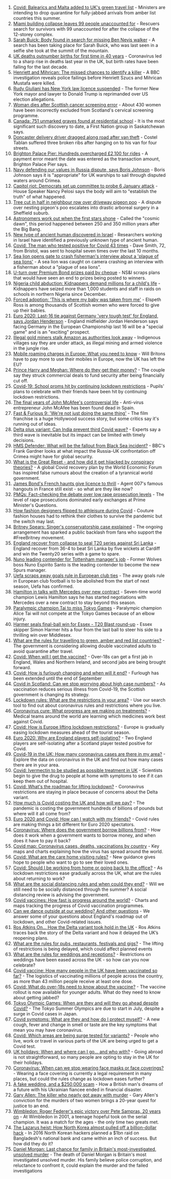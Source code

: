 1. [Covid: Balearics and Malta added to UK's green travel list](https://www.bbc.co.uk/news/uk-57599477) - Ministers are intending to drop quarantine for fully-jabbed arrivals from amber list countries this summer.
2. [Miami building collapse leaves 99 people unaccounted for](https://www.bbc.co.uk/news/world-us-canada-57592827) - Rescuers search for survivors with 99 unaccounted for after the collapse of the 12-storey complex.
3. [Sarah Buick: Body found in search for missing Ben Nevis walker](https://www.bbc.co.uk/news/uk-scotland-highlands-islands-57601807) - A search has been taking place for Sarah Buick, who was last seen in a selfie she took at the summit of the mountain.
4. [UK deaths outnumber births for first time in 40 years](https://www.bbc.co.uk/news/uk-57600757) - Coronavirus led to a sharp rise in deaths last year in the UK, but birth rates have been falling for the last decade.
5. [Henriett and Mihrican: The missed chances to identify a killer](https://www.bbc.co.uk/news/uk-57597749) - A BBC investigation reveals police failings before Henriett Szucs and Mihrican Mustafa were killed.
6. [Rudy Giuliani has New York law licence suspended](https://www.bbc.co.uk/news/world-us-canada-57597551) - The former New York mayor and lawyer to Donald Trump is reprimanded over US election allegations.
7. [Woman dies after Scottish cancer screening error](https://www.bbc.co.uk/news/uk-scotland-57596250) - About 430 women have been incorrectly excluded from Scotland's cervical screening programme.
8. [Canada: 751 unmarked graves found at residential school](https://www.bbc.co.uk/news/world-us-canada-57592243) - It is the most significant such discovery to date, a First Nation group in Saskatchewan says.
9. [Doncaster delivery driver dragged along road after van theft](https://www.bbc.co.uk/news/uk-england-south-yorkshire-57604225) - Costel Tablan suffered three broken ribs after hanging on to his van for four streets.
10. [Brighton Palace Pier: Hundreds overcharged £2,100 for rides](https://www.bbc.co.uk/news/uk-england-sussex-57600702) - A payment error meant the date was entered as the transaction amount, Brighton Palace Pier says.
11. [Navy defending our values in Russia dispute, says Boris Johnson](https://www.bbc.co.uk/news/uk-politics-57593411) - Boris Johnson says it is "appropriate" for UK warships to sail through disputed waters around Crimea.
12. [Capitol riot: Democrats set up committee to probe 6 January attack](https://www.bbc.co.uk/news/world-us-canada-57594033) - House Speaker Nancy Pelosi says the body will aim to "establish the truth" of what happened.
13. [Tree cut in half in neighbour row over driveway pigeon poo](https://www.bbc.co.uk/news/uk-england-south-yorkshire-57598101) - A dispute over nesting pigeon's poo escalates into drastic arboreal surgery in a Sheffield suburb.
14. [Astronomers work out when the first stars shone](https://www.bbc.co.uk/news/science-environment-57515422) - Called the "cosmic dawn", this period happened between 250 and 350 million years after the Big Bang.
15. [New type of ancient human discovered in Israel](https://www.bbc.co.uk/news/science-environment-57586315) - Researchers working in Israel have identified a previously unknown type of ancient human.
16. [Covid: The man who tested positive for Covid 43 times](https://www.bbc.co.uk/news/uk-57586965) - Dave Smith, 72, from Bristol, was sent to hospital seven times over the last 10 months.
17. [Sea lion opens gate to crash fisherman's interview about a 'plague of sea lions'](https://www.bbc.co.uk/news/world-latin-america-57604881) - A sea lion was caught on camera crashing an interview with a fisherman about a "plague of sea lions".
18. [U-turn over Premium Bond prizes paid by cheque](https://www.bbc.co.uk/news/business-57600770) - NS&I scraps plans that would have seen an end to prizes being posted to winners.
19. [Nigeria child abduction: Kidnappers demand millions for a child's life](https://www.bbc.co.uk/news/world-africa-57586884) - Kidnappers have seized more than 1,000 students and staff in raids on schools in northern Nigeria since December.
20. [Forced adoption: 'This is where my baby was taken from me'](https://www.bbc.co.uk/news/uk-scotland-57586966) - Elspeth Ross is among thousands of Scottish women who were forced to give up their babies.
21. [Euro 2020: Last-16 tie against Germany 'very tough test' for England, says Jordan Henderson](https://www.bbc.co.uk/sport/football/57600479) - England midfielder Jordan Henderson says facing Germany in the European Championship last 16 will be a "special game" and is an "exciting" prospect.
22. [Illegal gold miners stalk Amazon as authorities look away](https://www.bbc.co.uk/news/world-latin-america-57157017) - Indigenous villages say they are under attack, as illegal mining and armed violence in the jungle rise.
23. [Mobile roaming charges in Europe: What you need to know](https://www.bbc.co.uk/news/business-45064268) - Will Britons have to pay more to use their mobiles in Europe, now the UK has left the EU?
24. [Prince Harry and Meghan: Where do they get their money?](https://www.bbc.co.uk/news/explainers-51047186) - The couple say they struck commercial deals to fund security after being financially cut off.
25. [Covid-19: School proms hit by continuing lockdown restrictions](https://www.bbc.co.uk/news/uk-england-cambridgeshire-57555498) - Pupils' plans to celebrate with their friends have been hit by continuing lockdown restrictions.
26. [The final years of John McAfee's controversial life](https://www.bbc.co.uk/news/technology-57591682) - Anti-virus entrepreneur John McAfee has been found dead in Spain.
27. [Fast & Furious 9: 'We're not just doing the same thing'](https://www.bbc.co.uk/news/entertainment-arts-57511789) - The film franchise is a huge Hollywood success story, but some critics say it's running out of ideas.
28. [Delta plus variant: Can India prevent third Covid wave?](https://www.bbc.co.uk/news/world-asia-india-57577138) - Experts say a third wave is inevitable but its impact can be limited with timely decisions.
29. [HMS Defender: What will be the fallout from Black Sea incident?](https://www.bbc.co.uk/news/world-europe-57589366) - BBC's Frank Gardner looks at what impact the Russia-UK confrontation off Crimea might have for global security.
30. [What is the Great Reset - and how did it get hijacked by conspiracy theories?](https://www.bbc.co.uk/news/blogs-trending-57532368) - A global Covid recovery plan by the World Economic Forum has inspired false rumours about the creation of a tyrannical world government.
31. [James Bond's French haunts give licence to thrill](https://www.bbc.co.uk/news/world-europe-57511356) - Agent 007's famous hangouts in France still exist - so what are they like now?
32. [PMQs: Fact-checking the debate over low rape prosecution levels](https://www.bbc.co.uk/news/57583830) - The level of rape prosecutions dominated early exchanges at Prime Minister's Questions.
33. [How fashion designers flipped to athleisure during Covid](https://www.bbc.co.uk/news/business-57557725) - Couture fashion houses had to rethink their clothes to survive the pandemic but the switch may last.
34. [Britney Spears: Singer's conservatorship case explained](https://www.bbc.co.uk/news/world-us-canada-53494405) - The ongoing arrangement has sparked a public backlash from fans who support the #FreeBritney movement.
35. [England recover from collapse to seal T20 series against Sri Lanka](https://www.bbc.co.uk/sport/cricket/57605253) - England recover from 36-4 to beat Sri Lanka by five wickets at Cardiff and win the Twenty20 series with a game to spare.
36. [Nuno leading contender for Tottenham manager's job](https://www.bbc.co.uk/sport/football/57604428) - Former Wolves boss Nuno Espirito Santo is the leading contender to become the new Spurs manager.
37. [Uefa scraps away goals rule in European club ties](https://www.bbc.co.uk/sport/football/57599780) - The away goals rule in European club football is to be abolished from the start of next season, Uefa has confirmed.
38. [Hamilton in talks with Mercedes over new contract](https://www.bbc.co.uk/sport/formula1/57600519) - Seven-time world champion Lewis Hamilton says he has started negotiations with Mercedes over a new contract to stay beyond this season.
39. [Paralympic champion Tai to miss Tokyo Games](https://www.bbc.co.uk/sport/disability-sport/57601599) - Paralympic champion Alice Tai will not compete at the Tokyo Games because of an elbow injury.
40. [Harmer seals final-ball win for Essex - T20 Blast round-up](https://www.bbc.co.uk/sport/cricket/57604776) - Essex skipper Simon Harmer hits a four from the last ball to steer his side to a thrilling win over Middlesex.
41. [What are the rules for travelling to green, amber and red list countries?](https://www.bbc.co.uk/news/explainers-52544307) - The government is considering allowing double vaccinated adults to avoid quarantine after travel.
42. [Covid: When will I get the vaccine?](https://www.bbc.co.uk/news/health-55045639) - Over-18s can get a first jab in England, Wales and Northern Ireland, and second jabs are being brought forward.
43. [Covid: How is furlough changing and when will it end?](https://www.bbc.co.uk/news/explainers-52135342) - Furlough has been extended until the end of September
44. [Covid in Scotland: Can we stop worrying about high case numbers?](https://www.bbc.co.uk/news/uk-scotland-57581952) - As vaccination reduces serious illness from Covid-19, the Scottish government is changing its strategy.
45. [Lockdown rules: What are the restrictions in your area?](https://www.bbc.co.uk/news/uk-54373904) - Use our search tool to find out about coronavirus rules and restrictions where you live.
46. [Coronavirus cure: What progress are we making on treatments?](https://www.bbc.co.uk/news/health-52354520) - Medical teams around the world are learning which medicines work best against Covid.
47. [Covid: How is Europe lifting lockdown restrictions?](https://www.bbc.co.uk/news/explainers-53640249) - Europe is gradually easing lockdown measures ahead of the tourist season.
48. [Euro 2020: Why are England players self-isolating?](https://www.bbc.co.uk/news/explainers-57568450) - Two England players are self-isolating after a Scotland player tested positive for Covid.
49. [Covid-19 in the UK: How many coronavirus cases are there in my area?](https://www.bbc.co.uk/news/uk-51768274) - Explore the data on coronavirus in the UK and find out how many cases there are in your area.
50. [Covid: Ivermectin to be studied as possible treatment in UK](https://www.bbc.co.uk/news/health-57570377) - Scientists begin to give the drug to people at home with symptoms to see if it can keep them out of hospital.
51. [Covid: What's the roadmap for lifting lockdown?](https://www.bbc.co.uk/news/explainers-52530518) - Coronavirus restrictions are staying in place because of concerns about the Delta variant.
52. [How much is Covid costing the UK and how will we pay?](https://www.bbc.co.uk/news/business-52663523) - The pandemic is costing the government hundreds of billions of pounds but where will it all come from?
53. [Euro 2020 and Covid: How can I watch with my friends?](https://www.bbc.co.uk/news/uk-57386719) - Covid rules are making things a bit different for Euro 2020 spectators.
54. [Coronavirus: Where does the government borrow billions from?](https://www.bbc.co.uk/news/business-50504151) - How does it work when a government wants to borrow money, and when does it have to pay it back?
55. [Covid map: Coronavirus cases, deaths, vaccinations by country](https://www.bbc.co.uk/news/world-51235105) - Key maps and charts explaining how the virus has spread around the world.
56. [Covid: What are the care home visiting rules?](https://www.bbc.co.uk/news/explainers-53503712) - New guidance gives hope to people who want to go to see their loved ones.
57. [Covid: Should I be working from home or going back to the office?](https://www.bbc.co.uk/news/business-52567567) - As lockdown restrictions ease gradually across the UK, what are the rules about returning to work?
58. [What are the social distancing rules and when could they end?](https://www.bbc.co.uk/news/uk-51506729) - Will we still need to be socially distanced through the summer? A social distancing review is advising the government.
59. [Covid vaccines: How fast is progress around the world?](https://www.bbc.co.uk/news/world-56237778) - Charts and maps tracking the progress of Covid vaccination programmes.
60. [Can we dance outside at our wedding? And other questions](https://www.bbc.co.uk/news/world-asia-china-51176409) - We answer some of your questions about England's roadmap out of lockdown, and other Covid-related issues.
61. [Ros Atkins On… How the Delta variant took hold in the UK](https://www.bbc.co.uk/news/health-57532764) - Ros Atkins traces back the story of the Delta variant and how it delayed the UK’s reopening plans.
62. [What are the rules for pubs, restaurants, festivals and gigs?](https://www.bbc.co.uk/news/business-52977388) - The lifting of restrictions is being delayed, which could affect planned events
63. [What are the rules for weddings and receptions?](https://www.bbc.co.uk/news/explainers-52811509) - Restrictions on weddings have been eased across the UK - so how can you now celebrate?
64. [Covid vaccine: How many people in the UK have been vaccinated so far?](https://www.bbc.co.uk/news/health-55274833) - The logistics of vaccinating millions of people across the country, as more than 43 million people receive at least one dose.
65. [Covid: What do over-18s need to know about the vaccine?](https://www.bbc.co.uk/news/health-57273875) - The vaccine rollout is now available for younger adults. What do they need to know about getting jabbed?
66. [Tokyo Olympic Games: When are they and will they go ahead despite Covid?](https://www.bbc.co.uk/news/world-asia-57240044) - The Tokyo Summer Olympics are due to start in July, despite a surge in Covid cases in Japan.
67. [Covid symptoms: What are they and how do I protect myself?](https://www.bbc.co.uk/news/health-51048366) - A new cough, fever and change in smell or taste are the key symptoms that mean you may have coronavirus.
68. [Covid: Which areas are being surge tested for variants?](https://www.bbc.co.uk/news/explainers-54872039) - People who live, work or travel in various parts of the UK are being urged to get a Covid test.
69. [UK holidays: When and where can I go... and who with?](https://www.bbc.co.uk/news/explainers-52646738) - Going abroad is not straightforward, so many people are opting to stay in the UK for their holidays.
70. [Coronavirus: When can we stop wearing face masks or face coverings?](https://www.bbc.co.uk/news/health-51205344) - Wearing a face covering is currently a legal requirement in many places, but could the rules change as lockdown eases further?
71. [A fake wedding, and a $250,000 scam](https://www.bbc.co.uk/news/world-europe-57358241) - How a British man's dreams of a future with his Ukrainian fiancee ended in financial disaster.
72. [Gary Allen: The killer who nearly got away with murder](https://www.bbc.co.uk/news/uk-england-57331321) - Gary Allen's conviction for the murders of two women brings a 20-year quest for justice to an end.
73. [Wimbledon: Roger Federer's epic victory over Pete Sampras, 20 years on](https://www.bbc.co.uk/sport/tennis/57514035) - At Wimbledon in 2001, a teenage hopeful took on the serial champion. It was a match for the ages - the only time two greats met.
74. [The Lazarus heist: How North Korea almost pulled off a billion-dollar hack](https://www.bbc.co.uk/news/stories-57520169) - In 2016 North Korean hackers planned a $1bn raid on Bangladesh's national bank and came within an inch of success. But how did they do it?
75. [Daniel Morgan: Last chance for family in Britain's most-investigated, unsolved murder](https://www.bbc.co.uk/news/uk-57073302) - The death of Daniel Morgan is Britain's most investigated unsolved murder. His family believe police corruption, and reluctance to confront it, could explain the murder and the failed investigations

